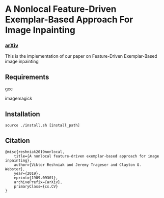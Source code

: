 # A Nonlocal Feature-Driven Exemplar-Based Approach For Image Inpainting
### [arXiv](https://arxiv.org/abs/1909.09301)

This is the implementation of our paper on Feature-Driven Exemplar-Based image inpainting

## Requirements
gcc

imagemagick


## Installation
```
source ./install.sh [install_path]
```

## Citation
```
@misc{reshniak2019nonlocal,
    title={A nonlocal feature-driven exemplar-based approach for image inpainting},
    author={Viktor Reshniak and Jeremy Trageser and Clayton G. Webster},
    year={2019},
    eprint={1909.09301},
    archivePrefix={arXiv},
    primaryClass={cs.CV}
}
```
